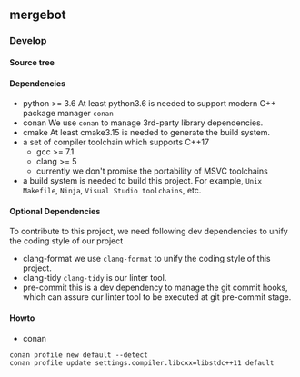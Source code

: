 <h2 style="align: center; ">mergebot</h2>

### Develop
#### Source tree

#### Dependencies
- python >= 3.6
At least python3.6 is needed to support modern C++ package manager `conan`
- conan 
We use `conan` to manage 3rd-party library dependencies.
- cmake
At least cmake3.15 is needed to generate the build system. 
- a set of compiler toolchain which supports C++17  
    + gcc >= 7.1
    + clang >= 5
    + currently we don't promise the portability of MSVC toolchains
- a build system is needed to build this project. For example, `Unix Makefile`, 
`Ninja`, `Visual Studio toolchains`, etc. 

#### Optional Dependencies
To contribute to this project, we need following dev dependencies to unify 
the coding style of our project
- clang-format
we use `clang-format` to unify the coding style of this project.  
- clang-tidy
`clang-tidy` is our linter tool. 
- pre-commit
this is a dev dependency to manage the git commit hooks, which can assure 
our linter tool to be executed at git pre-commit stage.  

#### Howto
- conan 
```shell
conan profile new default --detect
conan profile update settings.compiler.libcxx=libstdc++11 default
```


